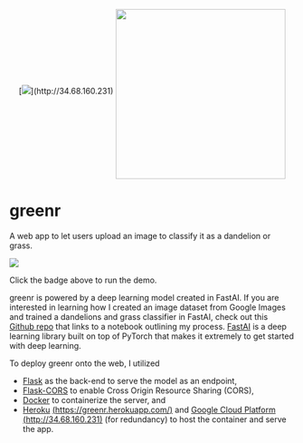<p align="center">
  [<img src="https://github.com/btphan95/greenr/blob/master/logo.png?raw=true">](http://34.68.160.231)
  <a href="http://34.68.160.231"><img src="https://github.com/btphan95/greenr/blob/master/logo.png?raw=true" align="middle" height="300" width="300" ></a>
</p>

# greenr 

A web app to let users upload an image to classify it as a dandelion or grass.

[<img src="https://img.shields.io/badge/live-demo-brightgreen?style=for-the-badge&logo=appveyor?">](http://34.68.160.231)

Click the badge above to run the demo.


greenr is powered by a deep learning model created in FastAI. If you are interested in learning how I  created an image dataset from Google Images and trained a dandelions and grass classifier in FastAI, check out this [Github repo](https://github.com/btphan95/greenr-train/) that links to a notebook outlining my process. [FastAI](http://34.68.160.231) is a deep learning library built on top of PyTorch that makes it extremely to get started with deep learning.

To deploy greenr onto the web, I utilized 
* [Flask](https://flask.palletsprojects.com/en/1.1.x/) as the back-end to serve the model as an endpoint, 
* [Flask-CORS](https://flask-cors.readthedocs.io/) to enable Cross Origin Resource Sharing (CORS), 
* [Docker](https://www.docker.com/) to containerize the server, and 
* [Heroku](https://www.heroku.com/) [(https://greenr.herokuapp.com/)](https://greenr.herokuapp.com/) and [Google Cloud Platform](http://cloud.google.com/) [(http://34.68.160.231)](http://34.68.160.231) (for redundancy) to host the container and serve the app.

